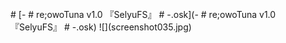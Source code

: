 <br>
# [- # re;owoTuna v1.0 『SelyuFS』 # -.osk](- # re;owoTuna v1.0 『SelyuFS』 # -.osk)
![](screenshot035.jpg)
<br>